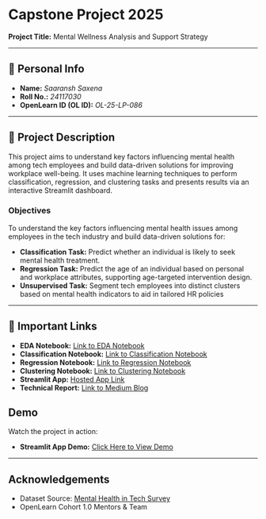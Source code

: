 # Capstone Project 2025  
**Project Title:** Mental Wellness Analysis and Support Strategy  

---

## 🧾 Personal Info
- **Name:** *Saaransh Saxena*  
- **Roll No.:** *24117030*  
- **OpenLearn ID (OL ID):** *OL-25-LP-086*  

---

## 📝 Project Description  
This project aims to understand key factors influencing mental health among tech employees and build data-driven solutions for improving workplace well-being. It uses machine learning techniques to perform classification, regression, and clustering tasks and presents results via an interactive Streamlit dashboard.

### **Objectives**
To understand the key factors influencing mental health issues among employees in the tech industry and
build data-driven solutions for:
- **Classification Task:** Predict whether an individual is likely to seek mental health treatment.
- **Regression Task:** Predict the age of an individual based on personal and workplace attributes, supporting age-targeted intervention design.
- **Unsupervised Task:** Segment tech employees into distinct clusters based on mental health indicators to aid in tailored HR policies

---

## 🔗 Important Links  
- **EDA Notebook:** [Link to EDA Notebook](https://github.com/saaransh0602/OL-25-LP-086/blob/main/Models%20%26%20Datasets/EDA.ipynb)
- **Classification Notebook:** [Link to Classification Notebook](https://github.com/saaransh0602/OL-25-LP-086/blob/main/Models%20%26%20Datasets/classification_model.ipynb)
- **Regression Notebook:** [Link to Regression Notebook](https://github.com/saaransh0602/OL-25-LP-086/blob/main/Models%20%26%20Datasets/regression_model.ipynb)
- **Clustering Notebook:** [Link to Clustering Notebook](https://github.com/saaransh0602/OL-25-LP-086/blob/main/Models%20%26%20Datasets/clustering.ipynb)
- **Streamlit App:** [Hosted App Link](https://saaransh-capstone-ol.streamlit.app/)  
- **Technical Report:** [Link to Medium Blog](https://medium.com/@saaransh2006/mental-health-in-tech-analysis-and-predictions-d14e4a7982fa) 

## Demo  

Watch the project in action:  

- **Streamlit App Demo:** [Click Here to View Demo](https://saaransh-capstone-ol.streamlit.app/)  

---

## Acknowledgements
- Dataset Source: [Mental Health in Tech Survey](https://www.kaggle.com/datasets/osmi/mental-health-in-tech-survey)
- OpenLearn Cohort 1.0 Mentors & Team

